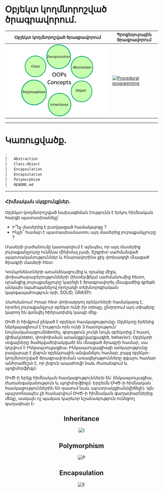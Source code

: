 # Օբյեկտ կողմնորոշված ծրագրավորում.

| Օբյեկտ կողմնորոշված ծրագրավորում | Պրոցեդուրային ծրագրավորում | 
| ---  | --- |
| [![Object-oriented programming](https://raw.githubusercontent.com/ArjitS1/Raw/master/Student%20(1).jpg)]() | [![Procedural programming](https://aaimagestore.s3.amazonaws.com/july2017/0014350.002.png)]()

<hr />

# Կառուցվածք․

```bash
.
│   Abstraction                          
│   Class-Object                     
│   Encapsulation                         
│   Encapsulation                          
│   Polymorphism                                                 
│   README.md

```
<hr />

### Հիմնական սկզբունքներ.
Օբյեկտ-կողմնորոշված նախագծման էությունն է երկու հիմնական հարցի պատասխանելը՝

- Ի՞նչ մասերից է բաղկացած համակարգը ?
- Ինչի՞ համար է պատասխանատու այդ մասերից յուրաքանչյուրը ?

Մասերի բաժանումը կատարվում է այնպես, որ այդ մասերից յուրաքանչյուրը ունենա մինիմալ չափ, ճշգրիտ սահմանված պարտականություններ և հնարավորինս քիչ փոխազդի մնացած ծրագրի մասերի հետ:

Կոմպոնենտների առանձնացումից և դրանց միջև փոխահարաբերությունների (ինտերֆեյս) սահմանումից հետո, դրանցից յուրաքանչյուրը կարելի է ծրագրավորել մնացածից գրեթե անկախ (պահպանելով որոշակի տեխնոլոգիական կարգապահություն օրի․ SOLID, GRASP)։

<i>Սահմանում։</i> Իրար հետ փոխազդող օբեկտների համակարգ է, որտեղ յուրաքանչյուր օբեկտ ունի իր տիպը, ընդորում այդ տիպերը կարող են գտնվել հիերառխիկ
կապի մեջ։

ՕԿԾ-ի հիմքում ընկած է օբյեկտ հասկացությունը։ Օբյեկտը իրենից ներկայացնում է էություն որն ունի 3 հատկություն՝ նույնականացում(identity, գոյություն չունի նույն օբեկտից 2 հատ), վիճակ(state), փոփոխման առանցք(վարքագիծ, behavior): Օբյեկտի տվյալները ծածկված(փակված) են մնացած ծրագրի համար, սա կոչվում է Ինկապսուլյացիա։ Ինկապսուլյացիայի առկայությունը բավարար է լեզուն օբյեկտային անվանելու համար, բայց օբյեկտ-կողմնորոշված ծրագրավորման առավելությունները զգալու համար անհրաժեշտ է, որ լեզուն ապահովի նաև ժառանգում և պոլիմորֆիզմ։

ՕԿԾ-ի երեք հիմնական հասկացություններն են՝ ինկապսուլացիա, ժառանգականություն և պոլիմորֆիզմ։ Երբեմն ՕԿԾ-ի հիմնական հասկացություններին են դասում նաև աբստրակցիան(վիճելի)։ Այն պաշտոնապես չի համարվում ՕԿԾ-ի հիմնական գաղափարներից մեկը, սակայն ոչ պակաս կարևոր նշանակություն ունեցող գաղափար է։

<div align="center">
    <h2> <b> Inheritance </b> </h2>
    <img alt="I" width="350px" display='block' src="https://thenumbat.github.io/cpp-course/cpp/18/tree.png"/>
</div>

<div align="center">
    <h2> <b> Polymorphism </b> </h2>
    <img alt="P" width="350px" display='block' src="https://www.w3schools.in/wp-content/uploads/2016/12/Polymorphism.png"/>
</div>

<div align="center">
    <h2> <b> Encapsulation </b> </h2>
    <img alt="E" width="350px" display='block' src="https://media.geeksforgeeks.org/wp-content/uploads/Encapsulation.jpg"/>
</div>